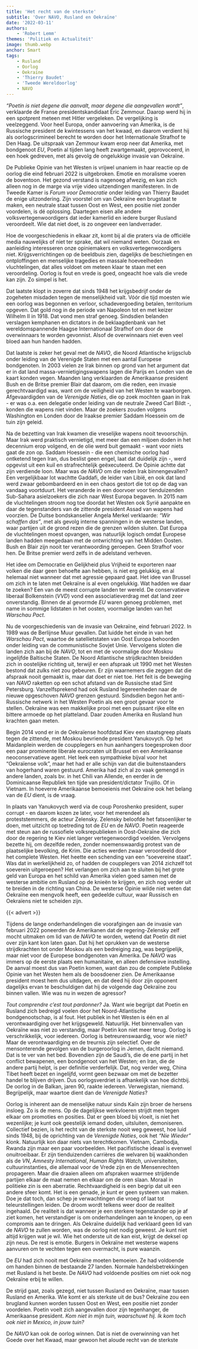 ```yaml
---
title: 'Het recht van de sterkste'
subtitle: 'Over NAVO, Rusland en Oekraïne'
date: '2022-03-11'
authors:
    - 'Robert Lemm'
themes: 'Politiek en Actualiteit'
image: thumb.webp
anchor: Smart
tags:
    - Rusland
    - Oorlog
    - Oekraïne
    - 'Thierry Baudet'
    - 'Tweede Wereldoorlog'
    - NAVO
---
```


_“Poetin is niet degene die aanvalt, maar degene die aangevallen wordt”_, verklaarde de Franse presidentskandidaat Éric Zemmour. Daarop werd hij in een spotprent meteen met Hitler vergeleken. De vergelijking is veelzeggend. Voor heel Europa, onder aanvoering van Amerika, is de Russische president de kwintessens van het kwaad, en daarom verdient hij als oorlogscrimineel berecht te worden door het Internationale Strafhof te Den Haag. De uitspraak van Zemmour kwam erop neer dat Amerika, met bondgenoot _EU_, Poetin al tijden lang heeft zwartgemaakt, geprovoceerd, in een hoek gedreven, met als gevolg de ongelukkige invasie van Oekraïne.

De Publieke Opinie van het Westen is vrijwel unaniem in haar reactie op de oorlog die eind februari 2022 is uitgebroken. Emotie en moralisme voeren de boventoon. Het gezond verstand is nagenoeg afwezig, en kan zich alleen nog in de marge via vrije video uitzendingen manifesteren. In de Tweede Kamer is _Forum voor Democratie_ onder leiding van Thierry Baudet de enige uitzondering. Zijn voorstel om van Oekraïne een brugstaat te maken, een neutrale staat tussen Oost en West, een positie niet zonder voordelen, is dé oplossing. Daartegen eisen alle andere volksvertegenwoordigers dat ieder kamerlid en iedere burger Rusland veroordeelt. Wie dat niet doet, is zo ongeveer een landverrader.

Hoe de voorgeschiedenis in elkaar zit, komt bij al die praters via de officiële media nauwelijks of niet ter sprake, dat wil niemand weten. Oorzaak en aanleiding interesseren onze opiniemakers en volksvertegenwoordigers niet. Krijgsverrichtingen op de beeldbuis zien, dagelijks de beschietingen en ontploffingen en menselijke tragedies en massale hoeveelheden vluchtelingen, dat alles voldoet om meteen klaar te staan met een veroordeling. Oorlog is fout en vrede is goed, ongeacht hoe vals die vrede kan zijn. Zo simpel is het.

Dat laatste klopt in zoverre dat sinds 1948 het krijgsbedrijf onder de zogeheten misdaden tegen de menselijkheid valt. Vóór die tijd moesten wie een oorlog was begonnen en verloor, schadevergoeding betalen, territorium opgeven. Dat gold nog in de periode van Napoleon tot en met keizer Wilhelm II in 1918.  Dat vond men straf genoeg. Sindsdien belanden verslagen kemphanen en dictators in de beklaagdenbank van het wereldomspannende Haagse Internationaal Strafhof om door de overwinnaars te worden gevonnist. Alsof de overwinnaars niet even veel bloed aan hun handen hadden.

Dat laatste is zeker het geval met de _NAVO_, die Noord Atlantische krijgsclub onder leiding van de Verenigde Staten met een aantal Europese bondgenoten. In 2003 vielen ze Irak binnen op grond van het argument dat er in dat land massa-vernietigingswapens lagen die Parijs en Londen van de kaart konden vegen. Maanden lang verklaarden de Amerikaanse president Bush en de Britse premier Blair dat daarom, om die reden, een invasie gerechtvaardigd was, want om de veiligheid van het Westen te waarborgen. Afgevaardigden van de _Verenigde Naties_, die op zoek mochten gaan in Irak - er was o.a. een delegatie onder leiding van de neutrale Zweed Carl Bildt -, konden die wapens niet vinden. Maar de zoekers zouden volgens Washington en Londen door de Iraakse premier Saddam Hoessein om de tuin zijn geleid.

Na de bezetting van Irak kwamen die vreselijke wapens nooit tevoorschijn. Maar Irak werd praktisch vernietigd, met meer dan een miljoen doden in het decennium erop volgend, en de olie werd buit gemaakt - want voor niets gaat de zon op. Saddam Hoessein - die een chemische oorlog had ontketend tegen Iran, dus beslist geen engel, laat dat duidelijk zijn -, werd opgevist uit een kuil en strafrechtelijk geëxecuteerd. De Opinie achtte dat zijn verdiende loon. Maar was de _NAVO_ om die reden Irak binnengevallen? Een vergelijkbaar lot wachtte Gaddafi, de leider van Libië, en ook dat land werd zwaar gebombardeerd en in een chaos gestort die tot op de dag van vandaag voortduurt. Het veranderde in een doorvoer voor tienduizenden Sub-Sahara asielzoekers die zich naar West Europa begaven. In 2015 nam de vluchtelingen stroom nog toe doordat het Westen ook Syrië aanpakte en daar de tegenstanders van de zittende president Assad van wapens had voorzien. De Duitse bondskanselier Angela Merkel verklaarde: _“Wir schaffen das”_, met als gevolg interne spanningen in de westerse landen, waar partijen uit de grond rezen die de grenzen wilden sluiten. Dat Europa de vluchtelingen moest opvangen, was natuurlijk logisch omdat Europese landen hadden meegedaan met de ontwrichting van het Midden Oosten. Bush en Blair zijn nooit ter verantwoording geroepen. Geen Strafhof voor hen. De Britse premier werd zelfs in de adelstand verheven.

Het idee om Democratie en Gelijkheid plus Vrijheid te exporteren naar volken die daar geen behoefte aan hebben, is niet erg gelukkig, en al helemaal niet wanneer dat met agressie gepaard gaat. Het idee van Brussel om zich in te laten met Oekraïne is al even ongelukkig. Wat hadden we daar te zoeken? Een van de meest corrupte landen ter wereld. De conservatieve liberaal Bolkenstein (_VVD_) vond een associatieverdrag met dat land zeer onverstandig. Binnen de al gevormde _EU_ waren genoeg problemen, met name in sommige lidstaten in het oosten, voormalige landen van het _Warschau Pact_.

Nu de voorgeschiedenis van de invasie van Oekraïne, eind februari 2022. In 1989  was de Berlijnse Muur gevallen. Dat luidde het einde in van het _Warschau Pact_, waartoe de satellietstaten van Oost Europa behoorden onder leiding van de communistische Sovjet Unie. Vervolgens sloten die landen zich aan bij de _NAVO_, tot en met de voormalige door Moskou ingelijfde Baltische Staten. De Noord Atlantische strijdkrachten breidden zich in oostelijke richting uit, terwijl er een afspraak uit 1990 met het Westen bestond dat zulks niet zou gebeuren. Er zijn waarnemers die zeggen dat die afspraak nooit gemaakt is, maar dat doet er niet toe. Het feit is de beweging van _NAVO_ raketten op een schot afstand van de Russische stad Sint Petersburg. Vanzelfsprekend had ook Rusland legereenheden naar de nieuwe opgeschoven _NAVO_ grenzen gestuurd. Sindsdien begon het anti-Russische netwerk in het Westen Poetin als een groot gevaar voor te stellen. Oekraïne was een makkelijke prooi met een puissant rijke elite en bittere armoede op het platteland. Daar zouden Amerika en Rusland hun krachten gaan meten. 

Begin 2014 vond er in de Oekraïense hoofdstad Kiev een staatsgreep plaats tegen de zittende, met Moskou bevriende president Yanukovych. Op het Maidanplein werden de coupplegers en hun aanhangers toegesproken door een paar  prominente liberale eurocraten uit Brussel en een Amerikaanse neoconservatieve agent. Het leek een sympathieke bijval voor het “Oekraïense volk”, maar het had er alle schijn van dat die buitenstaanders van hogerhand waren gestuurd. Amerika had zich al zo vaak gemengd in andere landen, zoals bv. in het Chili van Allende, en eerder in de Dominicaanse Republiek ten tijde van president/dictator Trujillo. Of in Vietnam. In hoeverre Amerikaanse bemoeienis met Oekraïne ook het belang van de _EU_ dient, is de vraag.

In plaats van Yanukovych werd via de coup Poroshenko president, super corrupt - en daarom kozen ze later, voor het merendeel als proteststemmers, de acteur Zelensky. Zelensky beloofde het fatsoenlijker te doen, met uitzicht op toetreding tot de _EU_ en de _NAVO_. Poetin reageerde met steun aan de russofiele volksrepublieken in Oost-Oekraïne die zich door de regering te Kiev niet langer vertegenwoordigd voelden. Vervolgens bezette hij, om dezelfde reden, zonder noemenswaardig protest van de plaatselijke bevolking, de Krim. Die acties werden zwaar veroordeeld door het complete Westen. Het heette een schending van een “soevereine staat”. Was dat in werkelijkheid zo, of hadden de coupplegers van 2014 zichzelf tot soeverein uitgeroepen? Het verlangen om zich aan te sluiten bij het grote geld van Europa en het schild van Amerika vielen goed samen met de westerse ambitie om Rusland op de knieën te krijgen, en zich nog verder uit te breiden in de richting van China. De westerse Opinie wilde niet weten dat Oekraïne een mengvolk heeft, een gedeelde cultuur, waar Russisch en Oekraïens niet te scheiden zijn. 

{{< advert >}}

Tijdens de lange onderhandelingen die voorafgingen aan de invasie van februari 2022 poneerden de Amerikanen dat de regering-Zelensky zelf mocht uitmaken om lid van de _NAVO_ te worden, wetend dat Poetin dit niet over zijn kant kon laten gaan. Dat hij het oprukken van de westerse strijdkrachten tot onder Moskou als een bedreiging zag, was begrijpelijk, maar niet voor de Europese bondgenoten van Amerika. De _NAVO_ was immers op de eerste plaats een humanitaire, en alleen defensieve instelling.  De aanval moest dus van Poetin komen, want dan zou de complete Publieke Opinie van het Westen hem als de boosdoener zien. De Amerikaanse president moest hem dus uitdagen, en dat deed hij door zijn opponent dagelijks ervan te beschuldigen dat hij de volgende dag Oekraïne zou binnen vallen.  Wie was nu in wezen de agressor?

_Tout comprendre c’est tout pardonner?_ Ja. Want wie begrijpt dat Poetin en Rusland zich bedreigd voelen door het Noord-Atlantische bondgenootschap, is al fout. Het publiek in het Westen is één en al verontwaardiging over het krijgsgeweld. Natuurlijk. Het binnenvallen van Oekraïne was niet zo verstandig, maar  Poetin kon niet meer terug. Oorlog is verschrikkelijk, voor iedereen. Oorlog is betreurenswaardig, voor wie niet? Maar de verontwaardiging en de treurnis zijn selectief. Over de mensonterende gevolgen van de burgeroorlog in Jemen, dacht niemand. Dat is te ver van het bed. Bovendien zijn de Saudi’s, die de ene partij in het conflict bewapenen, een bondgenoot van het Westen; en Iran, die de andere partij helpt,  is per definitie verderfelijk. Dat, nog verder weg, China Tibet heeft bezet en ingelijfd, vormt geen bezwaar om met de bezetter handel te blijven drijven. Dus oorlogsverdriet is afhankelijk van hoe dichtbij. De oorlog in de Balkan, jaren 90, raakte iedereen. Verwegistan, niemand. Begrijpelijk, maar waartoe dient dan de _Verenigde Naties_?

Oorlog is inherent aan de menselijke natuur sinds Kaïn zijn broer de hersens insloeg. Zo is de mens. Op de dagelijkse werkvloeren strijdt men tegen elkaar om promoties en posities. Dat er geen bloed bij vloeit, is niet het wezenlijke; je kunt ook geestelijk iemand doden, uitsluiten, demoniseren. Collectief bezien, is het recht van de sterkste nooit weg geweest, hoe luid sinds 1948, bij de oprichting van de _Verenigde Naties_, ook het _“Nie Wieder”_ klonk.  Natuurlijk kon daar niets van terechtkomen. Vietnam, Cambodja, Rwanda zijn maar een paar voorbeelden. Het pacifistische ideaal is evenwel onuitroeibaar. Er zijn tienduizenden carrières die welvaren bij waakhonden als de _VN_, _Amnesty International_, _Human Rights Watch_, universiteiten, cultuurinstanties, die allemaal voor de Vrede zijn en de Mensenrechten propageren. Maar die draaien alleen om afspraken waarmee strijdende partijen elkaar de maat nemen en elkaar om de oren slaan. Moraal in politieke zin is een aberratie. Rechtvaardigheid is een begrip dat uit een andere sfeer komt. Het is een genade, je kunt er geen systeem van maken. Doe je dat toch, dan schep je verwachtingen die vroeg of laat tot teleurstellingen leiden. De droom wordt telkens weer door de realiteit ingehaald. De realiteit is dat wanneer je een sterkere tegenstander op je af ziet komen, het verstandiger is om onderhandelingen aan te knopen, op een compromis aan te dringen. Als Oekraïne duidelijk had verklaard geen lid van de _NAVO_ te zullen worden, was de oorlog niet nodig geweest. Je kunt niet altijd krijgen wat je wil. Wie het onderste uit de kan eist, krijgt de deksel op zijn neus. De rest is emotie. Burgers in Oekraïne met westerse wapens aanvuren om te vechten tegen een overmacht, is pure waanzin.

De _EU_ had zich nooit met Oekraïne moeten bemoeien. Ze had voldoende om handen binnen de bestaande 27 landen. Normale handelsbetrekkingen met Rusland is het beste. De _NAVO_ had voldoende posities om niet ook nog Oekraïne erbij te willen.

De strijd gaat, zoals gezegd, niet tussen Rusland en Oekraïne, maar tussen Rusland en Amerika. Wie komt er als sterkste uit de bus? Oekraïne zou een brugland kunnen worden tussen Oost en West, een positie niet zonder voordelen. Poetin voelt zich aangevallen door zijn tegenhanger, de Amerikaanse president. _Kom niet in mijn tuin, waarschuwt hij. Ik kom toch ook niet in Mexico, in jouw tuin?_

De _NAVO_ kan ook de oorlog winnen. Dat is niet de overwinning van het Goede over het Kwaad, maar gewoon het aloude recht van de sterkste
